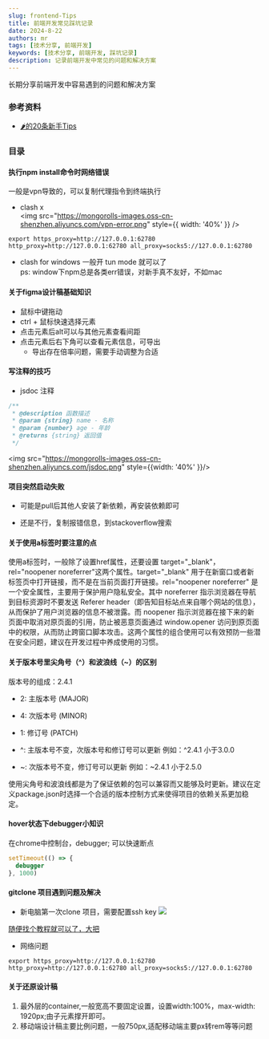 ```yaml
---
slug: frontend-Tips
title: 前端开发常见踩坑记录
date: 2024-8-22
authors: mr
tags: [技术分享, 前端开发]
keywords: [技术分享, 前端开发, 踩坑记录]
description: 记录前端开发中常见的问题和解决方案
---
```


长期分享前端开发中容易遇到的问题和解决方案

<!-- truncate -->

### 参考资料

- [🌶️的20条新手Tips](https://juejin.cn/post/7301947438885191695)

### 目录

#### 执行npm install命令时网络错误

一般是vpn导致的，可以复制代理指令到终端执行

- clash x  
  <img src="<https://mongorolls-images.oss-cn-shenzhen.aliyuncs.com/vpn-error.png>" style={{ width: '40%' }} />

```base
export https_proxy=http://127.0.0.1:62780 http_proxy=http://127.0.0.1:62780 all_proxy=socks5://127.0.0.1:62780
```

- clash for windows 一般开 tun mode 就可以了  
  ps: window下npm总是各类err错误，对新手真不友好，不如mac

#### 关于figma设计稿基础知识

- 鼠标中键拖动
- ctrl + 鼠标快速选择元素
- 点击元素后alt可以与其他元素查看间距
- 点击元素后右下角可以查看元素信息，可导出
  - 导出存在倍率问题，需要手动调整为合适

#### 写注释的技巧

- jsdoc 注释

```javascript
/**
 * @description 函数描述
 * @param {string} name - 名称
 * @param {number} age - 年龄
 * @returns {string} 返回值
 */
```

<img src="https://mongorolls-images.oss-cn-shenzhen.aliyuncs.com/jsdoc.png" style={{width: '40%' }}/>

#### 项目突然启动失败

- 可能是pull后其他人安装了新依赖，再安装依赖即可

- 还是不行，复制报错信息，到stackoverflow搜索

#### 关于使用a标签时要注意的点

使用a标签时，一般除了设置href属性，还要设置 target="\_blank"，rel="noopener noreferrer"这两个属性。target="\_blank" 用于在新窗口或者新标签页中打开链接，而不是在当前页面打开链接。rel="noopener noreferrer" 是一个安全属性，主要用于保护用户隐私安全。其中 noreferrer 指示浏览器在导航到目标资源时不要发送 Referer header（即告知目标站点来自哪个网站的信息），从而保护了用户浏览器的信息不被泄露。而 noopener 指示浏览器在接下来的新页面中取消对原页面的引用，防止被恶意页面通过 window.opener 访问到原页面中的权限，从而防止跨窗口脚本攻击。这两个属性的组合使用可以有效预防一些潜在安全问题，建议在开发过程中养成使用的习惯。

#### 关于版本号里尖角号（^）和波浪线（~）的区别

版本号的组成：2.4.1

- 2: 主版本号 (MAJOR)
- 4: 次版本号 (MINOR)
- 1: 修订号 (PATCH)

- ^: 主版本号不变，次版本号和修订号可以更新 例如：^2.4.1 小于3.0.0
- ~: 次版本号不变，修订号可以更新 例如：~2.4.1 小于2.5.0

使用尖角号和波浪线都是为了保证依赖的包可以兼容而又能够及时更新。建议在定义package.json时选择一个合适的版本控制方式来使得项目的依赖关系更加稳定。

#### hover状态下debugger小知识

在chrome中控制台，debugger; 可以快速断点

```javascript
setTimeout(() => {
  debugger
}, 1000)
```

#### gitclone 项目遇到问题及解决

- 新电脑第一次clone 项目，需要配置ssh key <img src="https://mongorolls-images.oss-cn-shenzhen.aliyuncs.com/gitcloneerr.png"/>

[随便找个教程就可以了，大把](https://www.cnblogs.com/yulia/p/18027685.html)

- 网络问题

```base
export https_proxy=http://127.0.0.1:62780 http_proxy=http://127.0.0.1:62780 all_proxy=socks5://127.0.0.1:62780
```

#### 关于还原设计稿

1. 最外层的container,一般宽高不要固定设置，设置width:100%，max-width: 1920px;由子元素撑开即可。
2. 移动端设计稿主要比例问题，一般750px,适配移动端主要px转rem等等问题

